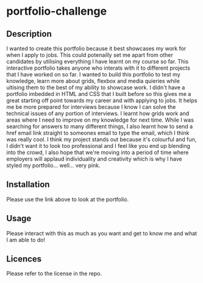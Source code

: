 # portfolio-challenge

## Description

I wanted to create this portfolio because it best showcases my work for when I apply to jobs. This could potenailly set me apart from other candidates by utilising everything I have learnt on my course so far. This interactive portfolio takes anyone who interats with it to different projects that I have worked on so far.
I wanted to build this portfolio to test my knowledge, learn more about grids, flexbox and media quieries while ultising them to the best of my ability to showcase work.
I didn't have a portfolio imbedded in HTML and CSS that I built before so this gives me a great starting off point towards my career and with applying to jobs. It helps me be more prepared for interviews because I know I can solve the technical issues of any portion of interviews.
I learnt how grids work and areas where I need to improve on my knowledge for next time. While I was searching for answers to many different things, I also learnt how to send a href email link straight to someones email to type the email, which I think was really cool.
I think my project stands out because it's colourful and fun, I didn't want it to look too professional and I feel like you end up blending into the crowd, I also hope that we're moving into a period of time where employers will applaud individuality and creativity which is why I have styled my portfolio... well... very pink.

## Installation

Please use the link above to look at the portfolio.

## Usage

Please interact with this as much as you want and get to know me and what I am able to do!

## Licences

Please refer to the license in the repo.
